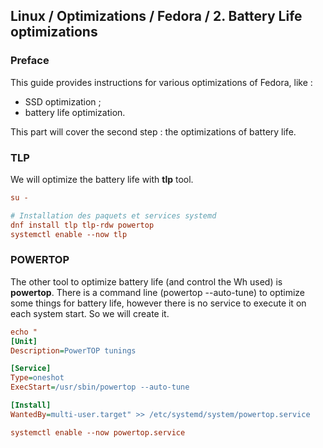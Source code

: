 ## Linux / Optimizations / Fedora / 2. Battery Life optimizations

### Preface

This guide provides instructions for various optimizations of Fedora, like :
- SSD optimization ;
- battery life optimization.

This part will cover the second step : the optimizations of battery life.

### TLP

We will optimize the battery life with **tlp** tool.

```ini
su -

# Installation des paquets et services systemd
dnf install tlp tlp-rdw powertop
systemctl enable --now tlp
```


### POWERTOP

The other tool to optimize battery life (and control the Wh used) is **powertop**.
There is a command line (powertop --auto-tune) to optimize some things for battery life, however there is no service to execute it on each system start.
So we will create it.

```ini
echo "
[Unit]
Description=PowerTOP tunings

[Service]
Type=oneshot
ExecStart=/usr/sbin/powertop --auto-tune

[Install]
WantedBy=multi-user.target" >> /etc/systemd/system/powertop.service

systemctl enable --now powertop.service
```
